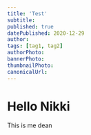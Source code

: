 ```yaml
---
title: 'Test'
subtitle: 
published: true
datePublished: 2020-12-29
author: 
tags: [tag1, tag2]
authorPhoto: 
bannerPhoto: 
thumbnailPhoto: 
canonicalUrl: 
---
```


# Hello Nikki

This is me dean